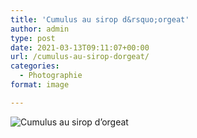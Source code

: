 ```yaml
---
title: 'Cumulus au sirop d&rsquo;orgeat'
author: admin
type: post
date: 2021-03-13T09:11:07+00:00
url: /cumulus-au-sirop-dorgeat/
categories:
  - Photographie
format: image

---
```

![Cumulus au sirop d&rsquo;orgeat](./DSC3894.jpg)